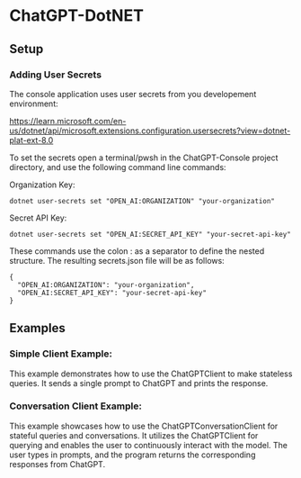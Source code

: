 # ChatGPT-DotNET

## Setup

### Adding User Secrets

The console application uses user secrets from you developement environment:

https://learn.microsoft.com/en-us/dotnet/api/microsoft.extensions.configuration.usersecrets?view=dotnet-plat-ext-8.0

To set the secrets open a terminal/pwsh in the ChatGPT-Console project directory, and use the following command line commands:

Organization Key:
```
dotnet user-secrets set "OPEN_AI:ORGANIZATION" "your-organization"
```

Secret API Key:
```
dotnet user-secrets set "OPEN_AI:SECRET_API_KEY" "your-secret-api-key"
```

These commands use the colon : as a separator to define the nested structure. The resulting secrets.json file will be as follows:

```
{
  "OPEN_AI:ORGANIZATION": "your-organization",
  "OPEN_AI:SECRET_API_KEY": "your-secret-api-key"
}
```

## Examples

### Simple Client Example: 

This example demonstrates how to use the ChatGPTClient to make stateless queries. It sends a single prompt to ChatGPT and prints the response.

### Conversation Client Example: 

This example showcases how to use the ChatGPTConversationClient for stateful queries and conversations. It utilizes the ChatGPTClient for querying and enables the user to continuously interact with the model. The user types in prompts, and the program returns the corresponding responses from ChatGPT.
